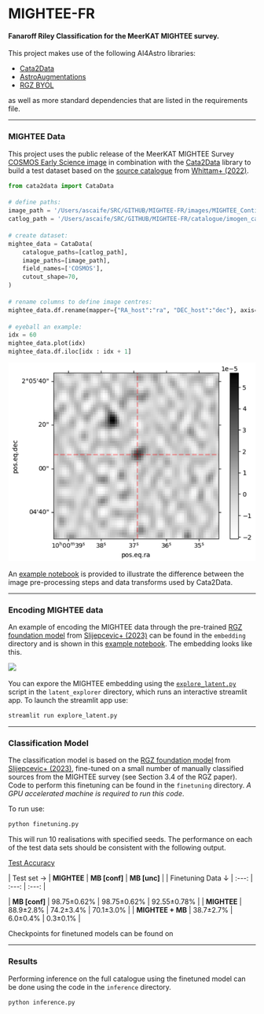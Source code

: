 # MIGHTEE-FR
#### Fanaroff Riley Classification for the MeerKAT MIGHTEE survey.

This project makes use of the following AI4Astro libraries:

* [Cata2Data](https://github.com/mb010/Cata2Data)
* [AstroAugmentations](https://github.com/mb010/AstroAugmentations)
* [RGZ BYOL](https://github.com/inigoval/byol)

as well as more standard dependencies that are listed in the requirements file.

---
### MIGHTEE Data

This project uses the public release of the MeerKAT MIGHTEE Survey [COSMOS Early Science image](https://archive-gw-1.kat.ac.za/public/repository/10.48479/emmd-kf31/index.html) in combination with the [Cata2Data](https://github.com/mb010/Cata2Data) library to build a test dataset based on the [source catalogue](https://oup.silverchair-cdn.com/oup/backfile/Content_public/Journal/mnras/516/1/10.1093_mnras_stac2140/1/stac2140_supplemental_file.txt?Expires=1721326470&Signature=0-GDWoKHy-L7oEezOjr1i4sh5VE8VbG3ougu2acVEpldMVnh8witzUa65jXKPLUQmbrPNF3xC-siUkQ5TJoFs4EV7UTrzTwYO0i13lH3RQGMBIwTYGprssidQt~azEy1yad5CV7RKQAUI-osy743YkbjWAo~VHOwcX6BvQg5QCHFFL1E0vAajqCY~v~c7oeHK0UwWmlOtEU2JIVF6VQbjibGyIeCrGvB00yu7Pp9aUFYLBRjqOLuzJsevSFJZ8fb6-yACQd~Kx0dELi7s5aKQUF9G7zFY5G6~dKiOAOmm3Ri2pcsmvctfFplTNjneCydY1~~OYVccrY9Q1wV0ZLdDw__&Key-Pair-Id=APKAIE5G5CRDK6RD3PGA) from [Whittam+ (2022)](https://arxiv.org/abs/2207.12379).

```python
from cata2data import CataData

# define paths:
image_path = '/Users/ascaife/SRC/GITHUB/MIGHTEE-FR/images/MIGHTEE_Continuum_Early_Science_COSMOS_r-1p2.app.restored.circ.fits'
catlog_path = '/Users/ascaife/SRC/GITHUB/MIGHTEE-FR/catalogue/imogen_cat.txt'

# create dataset:
mightee_data = CataData(
    catalogue_paths=[catlog_path],
    image_paths=[image_path],
    field_names=['COSMOS'],
    cutout_shape=70,
)

# rename columns to define image centres:
mightee_data.df.rename(mapper={"RA_host":"ra", "DEC_host":"dec"}, axis="columns", inplace=True)

# eyeball an example:
idx = 60
mightee_data.plot(idx)
mightee_data.df.iloc[idx : idx + 1]

```
![](https://github.com/as595/MIGHTEE-FR/blob/main/images/src60.png)

An [example notebook](https://github.com/as595/MIGHTEE-FR/blob/main/examples/Cata2DataMIGHTEE.ipynb) is provided to illustrate the difference between the image pre-processing steps and data transforms used by Cata2Data.

---
### Encoding MIGHTEE data 

An example of encoding the MIGHTEE data through the pre-trained [RGZ foundation model](https://github.com/inigoval/byol) from [Slijepcevic+ (2023)](https://arxiv.org/abs/2305.16127) can be found in the `embedding` directory and is shown in this [example notebook](https://github.com/as595/MIGHTEE-FR/blob/main/examples/PlotEmbedding.ipynb). The embedding looks like this.

![](https://github.com/as595/MIGHTEE-FR/blob/main/images/byol_umap_mightee.png)

You can expore the MIGHTEE embedding using the [`explore_latent.py`](https://github.com/as595/MIGHTEE-FR/blob/main/latent_explorer/explore_latent.py) script in the `latent_explorer` directory, which runs an interactive streamlit app. To launch the streamlit app use:

```bash
streamlit run explore_latent.py
```
---
### Classification Model

The classification model is based on the [RGZ foundation model](https://github.com/inigoval/byol) from [Slijepcevic+ (2023)](https://arxiv.org/abs/2305.16127), fine-tuned on a small number of manually classified sources from the MIGHTEE survey (see Section 3.4 of the RGZ paper). Code to perform this finetuning can be found in the `finetuning` directory. *A GPU accelerated machine is required to run this code*.

To run use:

```python
python finetuning.py
```

This will run 10 realisations with specified seeds. The performance on each of the test data sets should be consistent with the following output.

<ins>Test Accuracy</ins>

| Test set &#8594; | **MIGHTEE** | **MB [conf]** | **MB [unc]** |
| Finetuning Data  &#8595;  | :---: | :---: | :---: |

| **MB [conf]** | 98.75&pm;0.62%   | 98.75&pm;0.62%   | 92.55&pm;0.78%   |
| **MIGHTEE** | 88.9&pm;2.8%   |  74.2&pm;3.4%  | 70.1&pm;3.0%   |
| **MIGHTEE + MB** | 38.7&pm;2.7%   |  6.0&pm;0.4%  | 0.3&pm;0.1%   | 

Checkpoints for finetuned models can be found on

---
### Results

Performing inference on the full catalogue using the finetuned model can be done using the code in the `inference` directory. 

```python
python inference.py
```

